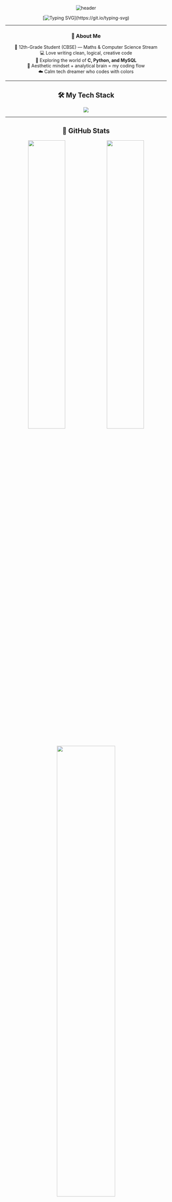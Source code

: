 <!-- 🌸 Prisha's Animated Futuristic GitHub Profile README -->
<!-- Designed with love & motion 💖 -->

<div align="center">

![header](https://capsule-render.vercel.app/api?type=waving&height=250&text=Hey%20I'm%20Prisha!%20💖&fontAlign=50&fontAlignY=40&color=0:ffb6c1,100:87cefa&fontColor=ffffff&animation=fadeIn)

[![Typing SVG](https://readme-typing-svg.demolab.com?font=Poppins&weight=600&size=28&pause=2000&color=FFB6C1&center=true&vCenter=true&width=650&lines=✨+12th+Grade+Student+%7C+Maths+%26+CS+Learner;💻+C,+Python,+and+Web+Developer;🌸+Dreamer+%7C+Creator+%7C+Innovator;🎧+Coding+in+Calm+Futuristic+Vibes;🌈+Welcome+to+my+Digital+Space!)](https://git.io/typing-svg)

---

### 🌷 About Me

🌸 12th-Grade Student (CBSE) — Maths & Computer Science Stream  
💻 Love writing clean, logical, creative code  
🧠 Exploring the world of **C, Python, and MySQL**  
🎨 Aesthetic mindset + analytical brain = my coding flow  
☁️ Calm tech dreamer who codes with colors  

---

## 🛠️ My Tech Stack

<p align="center">
  <img src="https://skillicons.dev/icons?i=python,c,cpp,html,css,js,react,java,nodejs,git,github,vscode,linux&theme=light" />
</p>

---

## 🚀 GitHub Stats
<p align="center">
  <img src="https://github-readme-stats.vercel.app/api?username=Prisha38&show_icons=true&theme=tokyonight&hide_border=true&bg_color=0d1117&title_color=ffb6c1&icon_color=87cefa" width="48%">
  <img src="https://streak-stats.demolab.com?user=Prisha38&theme=tokyonight&hide_border=true&background=0d1117&ring=ffb6c1&currStreakLabel=87cefa" width="48%">
</p>

<p align="center">
  <img src="https://github-readme-stats.vercel.app/api/top-langs/?username=Prisha38&layout=compact&theme=tokyonight&bg_color=0d1117&title_color=ffb6c1" width="60%">
</p>

---

## 🏆 Achievements
<p align="center">
  <img src="https://github-profile-trophy.vercel.app/?username=Prisha38&theme=radical&no-frame=true&no-bg=true&margin-w=10" />
</p>

---

## 💫 Activity Graph
![Activity Graph](https://github-readme-activity-graph.vercel.app/graph?username=Prisha38&bg_color=0d1117&color=ffb6c1&line=87cefa&point=ffffff&area=true&hide_border=true)

---

## 🐍 Contribution Snake
![Snake animation](https://github.com/Prisha38/Prisha38/blob/output/github-contribution-grid-snake.svg)

---

## 💬 Daily Inspiration
![Quote](https://quotes-github-readme.vercel.app/api?type=horizontal&theme=tokyonight)

---

## 🎧 Now Playing
![Spotify](https://novatorem-prisha38.vercel.app/api/spotify)

---

## ☁️ Info Widgets
<p align="center">
  <img src="https://weather-icon-badge.vercel.app/api/svg?location=Delhi&theme=tokyonight" />
  <img src="https://github-readme-clock.vercel.app/api/time?timezone=Asia/Kolkata" />
</p>

---

## 🌐 Connect With Me

<p align="center">
  <a href="https://github.com/Prisha38"><img src="https://img.shields.io/badge/GitHub-171515?style=for-the-badge&logo=github&logoColor=white"/></a>
  <a href="mailto:prishadhandapani38@gmail.com"><img src="https://img.shields.io/badge/Email-ffb6c1?style=for-the-badge&logo=gmail&logoColor=white"/></a>
  <a href="https://www.linkedin.com/in/prisha38"><img src="https://img.shields.io/badge/LinkedIn-87cefa?style=for-the-badge&logo=linkedin&logoColor=white"/></a>
</p>

---

## 👀 Profile Views
![Visitor Count](https://komarev.com/ghpvc/?username=Prisha38&color=ffb6c1&style=for-the-badge)

---

![footer](https://capsule-render.vercel.app/api?type=waving&color=0:87cefa,100:ffb6c1&height=120&section=footer&animation=twinkling)

</div>
